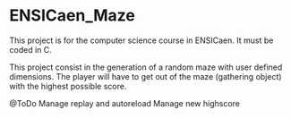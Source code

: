 # ENSICaen_Maze
This project is for the computer science course in ENSICaen.
It must be coded in C.

This project consist in the generation of a random maze with user defined dimensions.
The player will have to get out of the maze (gathering object) with the highest possible score.


@ToDo
Manage replay and autoreload
Manage new highscore
